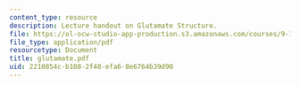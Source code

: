 ```yaml
---
content_type: resource
description: Lecture handout on Glutamate Structure.
file: https://ol-ocw-studio-app-production.s3.amazonaws.com/courses/9-15-biochemistry-and-pharmacology-of-synaptic-transmission-fall-2007/2210854cb1082f48efa68e6764b39d90_glutamate.pdf
file_type: application/pdf
resourcetype: Document
title: glutamate.pdf
uid: 2210854c-b108-2f48-efa6-8e6764b39d90
---
```

